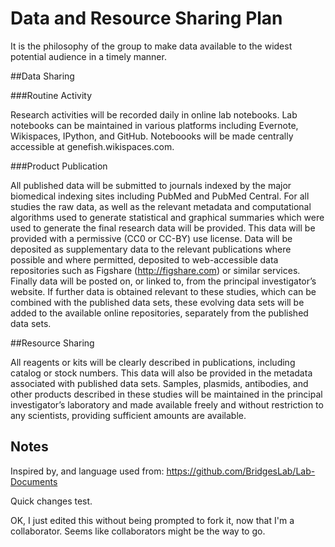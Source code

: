 Data and Resource Sharing Plan
================================

It is the philosophy of the group to make data available to the widest potential audience in a timely manner.


##Data Sharing 

###Routine Activity

Research activities will be recorded daily in online lab notebooks. Lab notebooks can be maintained in various platforms including Evernote, Wikispaces, IPython, and GitHub. Noteboooks will be made centrally accessible at genefish.wikispaces.com.   

###Product Publication

All published data will be submitted to journals indexed by the major biomedical indexing sites including PubMed and PubMed Central. For all studies the raw data, as well as the relevant metadata and computational algorithms used to generate statistical and graphical summaries which were used to generate the final research data will be provided. This data will be provided with a permissive (CC0 or CC-BY) use license.  Data will be deposited as supplementary data to the relevant publications where possible and where permitted, deposited to web-accessible data repositories such as Figshare (http://figshare.com) or similar services. Finally data will be posted on, or linked to, from the principal investigator’s website. If further data is obtained relevant to these studies, which can be combined with the published data sets, these evolving data sets will be added to the available online repositories, separately from the published data sets.

##Resource Sharing

All reagents or kits will be clearly described in publications, including catalog or stock numbers. This data will also be provided in the metadata associated with published data sets. Samples, plasmids, antibodies, and other products described in these studies will be maintained in the principal investigator’s laboratory and made available freely and without restriction to any scientists, providing sufficient amounts are available. 


Notes
-----
Inspired by, and language used from: https://github.com/BridgesLab/Lab-Documents

Quick changes test.

OK, I just edited this without being prompted to fork it, now that I'm a collaborator.  Seems like collaborators might be the way to go.  

